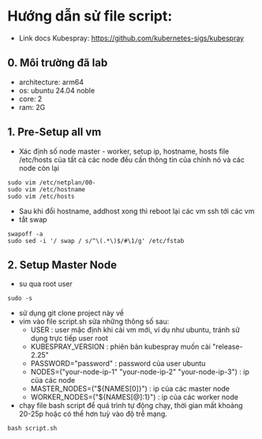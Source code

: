 # Hướng dẫn sử file script:
- Link docs Kubespray: https://github.com/kubernetes-sigs/kubespray

## 0. Môi trường đã lab
- architecture: arm64
- os: ubuntu 24.04 noble
- core: 2
- ram: 2G

## 1. Pre-Setup all vm
- Xác định số node master - worker, setup ip, hostname, hosts
file /etc/hosts của tất cả các node đều cần thông tin của chính nó và các node còn lại
```
sudo vim /etc/netplan/00-
sudo vim /etc/hostname
sudo vim /etc/hosts
```
- Sau khi đổi hostname, addhost xong thì reboot lại các vm 
ssh tới các vm
- tắt swap
```
swapoff -a
sudo sed -i '/ swap / s/^\(.*\)$/#\1/g' /etc/fstab
```

## 2. Setup Master Node
- su qua root user
```
sudo -s
```
- sử dụng git clone project này về
- vim vào file script.sh sửa những thông số sau:
  - USER : user mặc định khi cài vm mới, ví dụ như ubuntu, tránh sử dụng trực tiếp user root
  - KUBESPRAY_VERSION : phiên bản kubespray muốn cài "release-2.25"
  - PASSWORD="password" : password của user ubuntu
  - NODES=("your-node-ip-1" "your-node-ip-2" "your-node-ip-3") : ip của các node
  - MASTER_NODES=("${NAMES[0]}") : ip của các master node
  - WORKER_NODES=("${NAMES[@]:1}") : ip của các worker node
- chạy file bash script để quá trình tự động chạy, thời gian mất khoảng 20-25p hoặc có thể hơn tuỳ vào độ trễ mạng.
```
bash script.sh
```